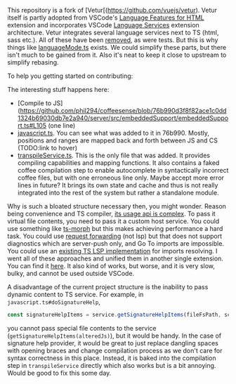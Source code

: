 This repository is a fork of [Vetur[(https://github.com/vuejs/vetur). Vetur itself is partly adopted from VSCode's [Language Features for HTML](https://github.com/microsoft/vscode/tree/main/extensions/html-language-features) extension and incorporates VSCode [Language Services](https://code.visualstudio.com/api/language-extensions/embedded-languages#language-services) extension architecture. Vetur integrates several language services next to TS (html, sass etc.). All of these have been [removed](coffeescriptDocumentRegionParser), as were tests. But this is why things like [languageMode.ts](server/src/embeddedSupport/languageMode.ts) exists. We could simplify these parts, but there isn't much to be gained from it. Also it's neat to keep it close to upstream to simplify rebasing.

To help you getting started on contributing:

The interesting stuff happens here:
 - [Compile to JS](https://github.com/phil294/coffeesense/blob/76b990d3f8f82ace1c0dd1324b69030db7e2a940/server/src/embeddedSupport/embeddedSupport.ts#L105 (one line)
 - [javascript.ts](server/src/modes/script/javascript.ts). You can see what was added to it in 76b990. Mostly, positions and ranges are mapped back and forth between JS and CS (TODO:link to hover)
 - [transpileService.ts](server/src/modes/script/transpileService.ts). This is the only file that was added. It provides compiling capabilities and mapping functions. It also contains a faked coffee compilation step to enable autocomplete in syntactically incorrect coffee files, but with one erroneous line only. Maybe accept more error lines in future? It brings its own state and cache and thus is not really integrated into the rest of the system but rather a standalone module.

Why is such a bloated structure necessary then, you might wonder. Reason being convenience and TS compiler, [its usage api is complex](https://github.com/microsoft/TypeScript-wiki/blob/main/Using-the-Compiler-API.md). To pass it virtual file contents, you need to pass it a custom host service. You could use something like [ts-morph](https://github.com/dsherret/ts-morph) but this makes achieving performance a hard task. You could use [request forwarding](https://code.visualstudio.com/api/language-extensions/embedded-languages#request-forwarding) (not lsp) but that does not support diagnostics which are server-push only, and Go To imports are impossible. You could use an [existing TS LSP implementation](https://github.com/theia-ide/typescript-language-server) for imports resolving. I went all of these approaches and unified them in another single extension. You can find it [here](https://github.com/phil294/minimal-coffeescript-intellisense). It also kind of works, but worse, and it is very slow, bulky, and cannot be used outside VSCode.

A disadvantage of the current project structure is the inability to pass dynamic content to TS service. For example, in `javascript.ts#doSignatureHelp`,
```ts
const signatureHelpItems = service.getSignatureHelpItems(fileFsPath, scriptDoc.offsetAt(position), undefined);
```
you cannot pass special file contents to the service (`getSignatureHelpItems(alteredJs)`), but it would be handy. In the case of signature help provider, it would be great to just replace dangling spaces with opening braces and change compilation process as we don't care for syntax correctness in this place. Instead, it is baked into the compilation step in `transpileService` directly which also works but is a bit annoying. Would be good to fix this some day.